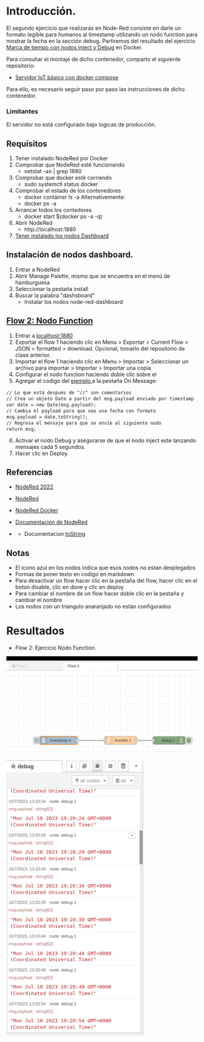 # Introducción.

 El segundo ejercicio que realizarás en Node-Red consiste en darle un formato legible para humanos al timestamp utilizando un nodo function para mostrar la fecha en la sección debug. Partiremos del resultado del ejercicio [Marca de tiempo con nodos inject y Debug](https://github.com/elizabeth-arevalo/Ejercicios-Codigo-IoT/blob/main/NodeRed/timestamp-con-NR.md) en Docker.

Para consultar el montaje de dicho contenedor, comparto el siguiente repositorio: 

- [Servidor IoT básico con docker compose](https://github.com/codigo-iot/servidor-IoT-basico-docker-compose/tree/main)

Para ello, es necesario seguir paso por paso las instrucciones de dicho contenedor.

### Limitantes
El servidor no está configurado bajo logicas de producción.

## Requisitos

1. Tener instalado NodeRed por Docker
2. Comprobar que NodeRed esté funcionando
	- netstat -an | grep 1880
3. Comprobar que docker esté corriendo
	- sudo systemctl status docker
4. Comprobar el estado de los contenedores
	- docker container ls -a
	Alternativemente:
	- docker ps -a
5. Arrancar todos los contedores
	- docker start $(docker ps -a -q)
6. Abrir NodeRed
	- http://localhost:1880
7. [Tener instalado los nodos Dashboard](https://github.com/elizabeth-arevalo/Ejercicios-Codigo-IoT/blob/main/NodeRed/timestamp-con-NR.md)

## Instalación de nodos dashboard.

1. Entrar a NodeRed
2. Abrir Manage Palette, mismo que se encuentra en el menú de hamburguesa
3. Seleccionar la pestaña install
4. Buscar la palabra "dashsboard"
    - Instalar los nodos node-red-dashboard

## [Flow 2: Nodo Function](https://edu.codigoiot.com/mod/lesson/view.php?id=3896&pageid=3821)

1. Entrar a [localhost:1880](http://localhost:1880)
2. Exportar el flow 1 haciendo clic en Menu > Exportar > Current Flow > JSON > formatted > download. Opcional, tomarlo del repositorio de clase anterior.
3. Importar el flow 1 haciendo clic en Menu > Importar > Seleccionar un archivo para importar > Importar > Importar una copia
4. Configurar el nodo function haciendo doble clic sobre el
5. Agregar el codigo del [ejemplo ](https://edu.codigoiot.com/mod/lesson/view.php?id=3896&pageid=3824) a la pestaña On Message:
```
// Lo que está después de "//" son comentarios 
// Crea un objeto Date a partir del msg.payload enviado por timestamp 
var date = new Date(msg.payload); 
// Cambia el payload para que sea una fecha con formato 
msg.payload = date.toString(); 
// Regresa el mensaje para que se envíe al siguiente nodo  
return msg;
```

6. Activar el nodo Debug y asegurarse de que el nodo inject este lanzando mensajes cada 5 segundos.
7. Hacer clic en Deploy.

## Referencias

- [NodeRed 2022](https://edu.codigoiot.com/course/view.php?id=278)

- [NodeRed](https://nodered.org/)

- [NodeRed Docker](https://nodered.org/docs/getting-started/docker)

- [Documentación de NodeRed](https://nodered.org/docs/user-guide/nodes)

- - Documentacion [toString](https://nodejs.org/api/buffer.html#buftostringencoding-start-end)

## Notas

- El icono azul en los nodos indica que esos nodos no estan desplegados
- Formas de poner texto en codigo en markdown
- Para desactivar un flow hacer clic en la pestaña del flow, hacer clic en el boton disable, clic en done y clic en deploy
- Para cambiar el nombre de un flow hacer doble clic en la pestaña y cambiar el nombre
- Los nodos con un triangulo anaranjado no están configurados

# Resultados
- Flow 2: Ejercicio Nodo Function.

![](https://github.com/elizabeth-arevalo/Ejercicios-Codigo-IoT/blob/main/img/flow1-1.png)

![](https://github.com/elizabeth-arevalo/Ejercicios-Codigo-IoT/blob/main/img/flow1-2.png)

